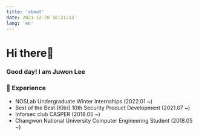 ```yaml
---
title: 'about'
date: 2021-12-28 16:21:13
lang: 'en'
---
```


# Hi there👋

### Good day! I am Juwon Lee

### 💫 Experience
<ul>
  <li>NOSLab Undergraduate Winter Internships (2022.01 ~)</li>
  <li>Best of the Best (Kitri) 10th Security Product Development (2021.07 ~)</li>
  <li>Inforsec club CASPER (2018.05 ~)</li>
  <li>Changwon National University Computer Engineering Student (2018.05 ~)</li>
</ul>
